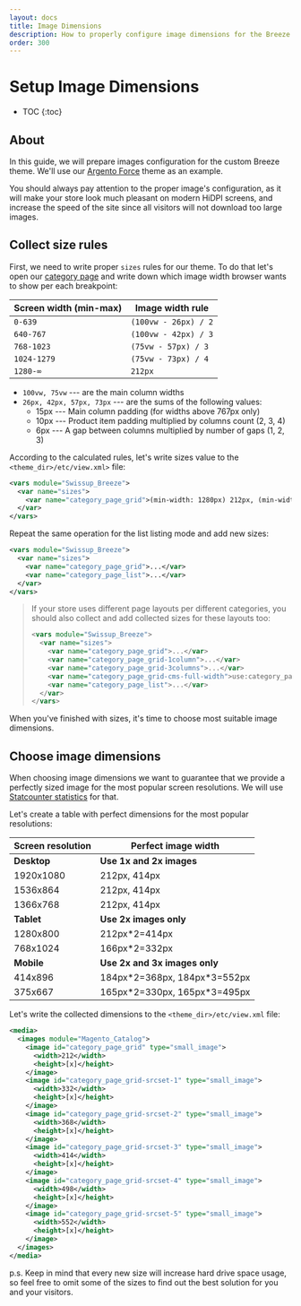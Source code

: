 ```yaml
---
layout: docs
title: Image Dimensions
description: How to properly configure image dimensions for the Breeze Frontend
order: 300
---
```


# Setup Image Dimensions

* TOC
{:toc}

## About

In this guide, we will prepare images configuration for the custom Breeze theme. We'll
use our [Argento Force](https://argento-m2.swissupdemo.com/force_breeze/gear/bags.html)
theme as an example.

You should always pay attention to the proper image's configuration, as it
will make your store look much pleasant on modern HiDPI screens, and increase the
speed of the site since all visitors will not download too large images.

## Collect size rules

First, we need to write proper `sizes` rules for our theme. To do that
let's open our [category page](https://argento-m2.swissupdemo.com/force_breeze/gear/bags.html)
and write down which image width browser wants to show per each breakpoint:

Screen width (min-max)  | Image width rule
------------------------|---------------------
`0-639`                 | `(100vw - 26px) / 2`
`640-767`               | `(100vw - 42px) / 3`
`768-1023`              | `(75vw - 57px) / 3`
`1024-1279`             | `(75vw - 73px) / 4`
`1280-∞`                | `212px`

 -  `100vw, 75vw` --- are the main column widths
 -  `26px, 42px, 57px, 73px` --- are the sums of the following values:
    - 15px --- Main column padding (for widths above 767px only)
    - 10px --- Product item padding multiplied by columns count (2, 3, 4)
    - 6px --- A gap between columns multiplied by number of gaps (1, 2, 3)

According to the calculated rules, let's write sizes value to the `<theme_dir>/etc/view.xml>`
file:

```xml
<vars module="Swissup_Breeze">
  <var name="sizes">
    <var name="category_page_grid">(min-width: 1280px) 212px, (min-width: 1024px) calc((75vw - 73px) / 4), (min-width: 768px) calc((75vw - 57px) / 3), (min-width: 640px) calc((100vw - 42px) / 3), calc((100vw - 26px) / 2)</var>
  </var>
</vars>
```

Repeat the same operation for the list listing mode and add new sizes:

```xml
<vars module="Swissup_Breeze">
  <var name="sizes">
    <var name="category_page_grid">...</var>
    <var name="category_page_list">...</var>
  </var>
</vars>
```

> If your store uses different page layouts per different categories, you should
> also collect and add collected sizes for these layouts too:
>
> ```xml
> <vars module="Swissup_Breeze">
>   <var name="sizes">
>     <var name="category_page_grid">...</var>
>     <var name="category_page_grid-1column">...</var>
>     <var name="category_page_grid-3columns">...</var>
>     <var name="category_page_grid-cms-full-width">use:category_page_grid-1column</var>
>     <var name="category_page_list">...</var>
>   </var>
> </vars>
> ```

When you've finished with sizes, it's time to choose most suitable image
dimensions.

## Choose image dimensions

When choosing image dimensions we want to guarantee that we provide a perfectly
sized image for the most popular screen resolutions. We will use
[Statcounter statistics](https://gs.statcounter.com/screen-resolution-stats) for
that.

Let's create a table with perfect dimensions for the most popular resolutions:

Screen resolution | Perfect image width
------------------|-------------------------------
**Desktop**       | **Use 1x and 2x images**
1920x1080         | 212px, 414px
1536x864          | 212px, 414px
1366x768          | 212px, 414px
**Tablet**        | **Use 2x images only**
1280x800          | 212px*2=414px
768x1024          | 166px*2=332px
**Mobile**        | **Use 2x and 3x images only**
414x896           | 184px\*2=368px, 184px\*3=552px
375x667           | 165px\*2=330px, 165px\*3=495px

Let's write the collected dimensions to the `<theme_dir>/etc/view.xml` file:

```xml
<media>
  <images module="Magento_Catalog">
    <image id="category_page_grid" type="small_image">
      <width>212</width>
      <height>[x]</height>
    </image>
    <image id="category_page_grid-srcset-1" type="small_image">
      <width>332</width>
      <height>[x]</height>
    </image>
    <image id="category_page_grid-srcset-2" type="small_image">
      <width>368</width>
      <height>[x]</height>
    </image>
    <image id="category_page_grid-srcset-3" type="small_image">
      <width>414</width>
      <height>[x]</height>
    </image>
    <image id="category_page_grid-srcset-4" type="small_image">
      <width>498</width>
      <height>[x]</height>
    </image>
    <image id="category_page_grid-srcset-5" type="small_image">
      <width>552</width>
      <height>[x]</height>
    </image>
  </images>
</media>
```

p.s. Keep in mind that every new size will increase hard drive space usage,
so feel free to omit some of the sizes to find out the best solution for you and
your visitors.
